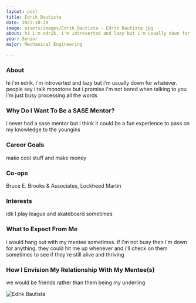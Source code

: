 ```yaml
---
layout: post
title: Edrik Bautista 
date: 2023-10-20
image: assets/images/Edrik_Bautista - Edrik Bautista.jpg
about: hi i'm edrik, i'm introverted and lazy but i'm usually down for whatever. people say i talk monotone but i promise i'm not bored when talking to you i'm just busy processing all the words
year: Senior
major: Mechanical Engineering

---
```


### About

hi i'm edrik, i'm introverted and lazy but i'm usually down for whatever. people say i talk monotone but i promise i'm not bored when talking to you i'm just busy processing all the words

### Why Do I Want To Be a SASE Mentor?

i never had a sase mentor but i think it could be a fun experience to pass on my knowledge to the youngins

### Career Goals

make cool stuff and make money

### Co-ops

Bruce E. Brooks & Associates, Lockheed Martin

### Interests

idk I play league and skateboard sometimes

### What to Expect From Me

i would hang out with my mentee sometimes. if i'm not busy then i'm down for anything. they could hit me up whenever and i'll check on them sometimes to see if they're still alive and thriving

### How I Envision My Relationship With My Mentee(s) 

we would be friends rather than them being my underling

<div class="text-center my-5">
    <img src="https://sase-drexel.github.io/mentorship-2023/assets/images/Edrik_Bautista - Edrik Bautista.jpg" alt="Edrik Bautista" class="rounded post-img" />
</div>
